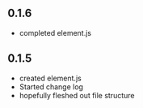 ## 0.1.6
 - completed element.js
## 0.1.5
 - created element.js
 - Started change log
 - hopefully fleshed out file structure